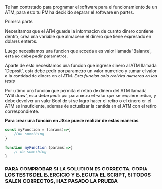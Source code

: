  Te han contratado para programar el software para el funcionamiento de un ATM, para esto tu PM ha decidido separar el software en partes.

 Primera parte.

Necesitamos que el ATM guarde la informacion de cuanto dinero contiene dentro, crea una variable que almacene el dinero que tiene expresado en dolares enteros.

Luego necesitamos una funcion que acceda a es valor llamada 'Balance', esta no debe pedir parametros.

Aparte de esto necesitamos una funcion que ingrese dinero al ATM llamada 'Deposit', esta debe pedir por parametro un valor numerico y sumar el valor a la cantidad de dinero en el ATM. *Esta funcion solo recivira numeros en los tests*

Por ultimo una funcion que permita el retiro de dinero del ATM llamada 'Withdraw', esta debe pedir por parametro el valor que se requiere retirar, y debe devolver un valor Bool de si se logro hacer el retiro o el dinero en el ATM es insuficiente, ademas de actualizar la cantida en el ATM con el retiro correspondiente.


**Para crear una funcion en JS se puede realizar de estas maneras**

```js
const myFunction = (params)=>{
    //do something
}

function myFunction (params)=>{
    // do something
}
```

### **PARA COMPROBAR SI LA SOLUCION ES CORRECTA, COPIA LOS TESTS DEL EJERCICIO Y EJECUTA EL SCRIPT, SI TODOS SALEN CORRECTOS, HAZ PASADO LA PRUEBA**